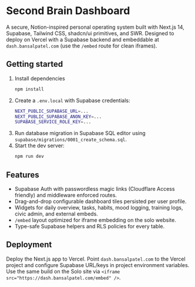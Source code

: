 # Second Brain Dashboard

A secure, Notion-inspired personal operating system built with Next.js 14, Supabase, Tailwind CSS, shadcn/ui primitives, and SWR. Designed to deploy on Vercel with a Supabase backend and embeddable at `dash.bansalpatel.com` (use the `/embed` route for clean iframes).

## Getting started

1. Install dependencies
   ```bash
   npm install
   ```
2. Create a `.env.local` with Supabase credentials:
   ```bash
   NEXT_PUBLIC_SUPABASE_URL=...
   NEXT_PUBLIC_SUPABASE_ANON_KEY=...
   SUPABASE_SERVICE_ROLE_KEY=...
   ```
3. Run database migration in Supabase SQL editor using `supabase/migrations/0001_create_schema.sql`.
4. Start the dev server:
   ```bash
   npm run dev
   ```

## Features

- Supabase Auth with passwordless magic links (Cloudflare Access friendly) and middleware enforced routes.
- Drag-and-drop configurable dashboard tiles persisted per user profile.
- Widgets for daily overview, tasks, habits, mood logging, training logs, civic admin, and external embeds.
- `/embed` layout optimized for iframe embedding on the solo website.
- Type-safe Supabase helpers and RLS policies for every table.

## Deployment

Deploy the Next.js app to Vercel. Point `dash.bansalpatel.com` to the Vercel project and configure Supabase URL/keys in project environment variables. Use the same build on the Solo site via `<iframe src="https://dash.bansalpatel.com/embed" />`.
